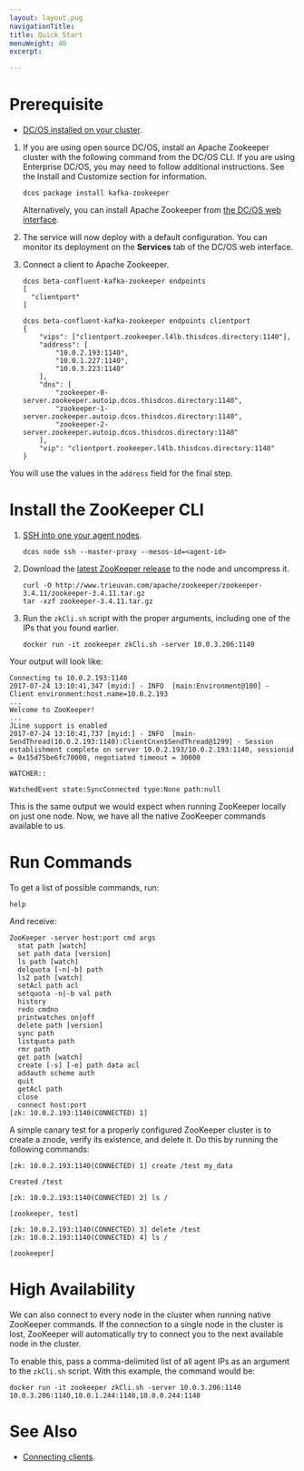 ```yaml
---
layout: layout.pug
navigationTitle: 
title: Quick Start
menuWeight: 40
excerpt:

---
```


# Prerequisite

- [DC/OS installed on your cluster](https://docs.mesosphere.com/latest/administration/installing/).

1. If you are using open source DC/OS, install an Apache Zookeeper cluster with the following command from the DC/OS CLI. If you are using Enterprise DC/OS, you may need to follow additional instructions. See the Install and Customize section for information.

   ```shell
   dcos package install kafka-zookeeper
   ```

   Alternatively, you can install Apache Zookeeper from [the DC/OS web interface](https://docs.mesosphere.com/latest/usage/webinterface/).

1. The service will now deploy with a default configuration. You can monitor its deployment on the **Services** tab of the DC/OS web interface.

1. Connect a client to Apache Zookeeper.
   ```shell
   dcos beta-confluent-kafka-zookeeper endpoints
   [
     "clientport"
   ]

   dcos beta-confluent-kafka-zookeeper endpoints clientport
   {
       "vips": ["clientport.zookeeper.l4lb.thisdcos.directory:1140"],
       "address": [
           "10.0.2.193:1140",
           "10.0.1.227:1140",
           "10.0.3.223:1140"
       ],
       "dns": [
           "zookeeper-0-server.zookeeper.autoip.dcos.thisdcos.directory:1140",
           "zookeeper-1-server.zookeeper.autoip.dcos.thisdcos.directory:1140",
           "zookeeper-2-server.zookeeper.autoip.dcos.thisdcos.directory:1140"
       ],
       "vip": "clientport.zookeeper.l4lb.thisdcos.directory:1140"
   }
   ```

You will use the values in the `address` field for the final step.


# Install the ZooKeeper CLI

1. [SSH into one your agent nodes](https://docs.mesosphere.com/1.11/administering-clusters/sshcluster/).
   
   ```
   dcos node ssh --master-proxy --mesos-id=<agent-id>
   ```
   
1. Download the [latest ZooKeeper release](http://zookeeper.apache.org/releases.html) to the node and uncompress it.
   
   ```
   curl -O http://www.trieuvan.com/apache/zookeeper/zookeeper-3.4.11/zookeeper-3.4.11.tar.gz
   tar -xzf zookeeper-3.4.11.tar.gz
   ```
1. Run the `zkCli.sh` script with the proper arguments, including one of the IPs that you found earlier.

   ```
   docker run -it zookeeper zkCli.sh -server 10.0.3.206:1140
   ```


Your output will look like:

```
Connecting to 10.0.2.193:1140
2017-07-24 13:10:41,347 [myid:] - INFO  [main:Environment@100] - Client environment:host.name=10.0.2.193
...
Welcome to ZooKeeper!
...
JLine support is enabled
2017-07-24 13:10:41,737 [myid:] - INFO  [main-SendThread(10.0.2.193:1140):ClientCnxn$SendThread@1299] - Session establishment complete on server 10.0.2.193/10.0.2.193:1140, sessionid = 0x15d75be6fc70000, negotiated timeout = 30000

WATCHER::

WatchedEvent state:SyncConnected type:None path:null
```

This is the same output we would expect when running ZooKeeper locally on just one node. Now, we have all the native ZooKeeper commands available to us.

# Run Commands
To get a list of possible commands, run:

```
help
```

And receive:

```
ZooKeeper -server host:port cmd args
  stat path [watch]
  set path data [version]
  ls path [watch]
  delquota [-n|-b] path
  ls2 path [watch]
  setAcl path acl
  setquota -n|-b val path
  history
  redo cmdno
  printwatches on|off
  delete path [version]
  sync path
  listquota path
  rmr path
  get path [watch]
  create [-s] [-e] path data acl
  addauth scheme auth
  quit
  getAcl path
  close
  connect host:port
[zk: 10.0.2.193:1140(CONNECTED) 1]
```

A simple canary test for a properly configured ZooKeeper cluster is to create a znode, verify its existence, and delete it. Do this by running the following commands:

```
[zk: 10.0.2.193:1140(CONNECTED) 1] create /test my_data

Created /test
```

```
[zk: 10.0.2.193:1140(CONNECTED) 2] ls /

[zookeeper, test]
```

```
[zk: 10.0.2.193:1140(CONNECTED) 3] delete /test
[zk: 10.0.2.193:1140(CONNECTED) 4] ls /

[zookeeper]
```

# High Availability
We can also connect to every node in the cluster when running native ZooKeeper commands. If the connection to a single node in the cluster is lost, ZooKeeper will automatically try to connect you to the next available node in the cluster.

To enable this, pass a comma-delimited list of all agent IPs as an argument to the `zkCli.sh` script. With this example, the command would be:

```
docker run -it zookeeper zkCli.sh -server 10.0.3.206:1140 10.0.3.206:1140,10.0.1.244:1140,10.0.0.244:1140
```

# See Also

- [Connecting clients][1].

 [1]: /services/beta-confluent-kafka-zookeeper/2.1.1-4.0.0e-beta/connecting-clients/
